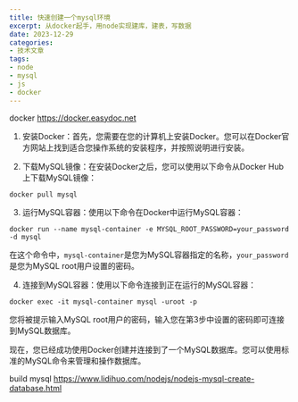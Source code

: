 ```yaml
---
title: 快速创建一个mysql环境
excerpt: 从docker起手，用node实现建库，建表，写数据
date: 2023-12-29
categories:
- 技术文章
tags:
- node
- mysql
- js
- docker
---
```


docker
https://docker.easydoc.net


1. 安装Docker：首先，您需要在您的计算机上安装Docker。您可以在Docker官方网站上找到适合您操作系统的安装程序，并按照说明进行安装。

2. 下载MySQL镜像：在安装Docker之后，您可以使用以下命令从Docker Hub上下载MySQL镜像：

```
docker pull mysql
```

3. 运行MySQL容器：使用以下命令在Docker中运行MySQL容器：

```
docker run --name mysql-container -e MYSQL_ROOT_PASSWORD=your_password -d mysql
```

在这个命令中，`mysql-container`是您为MySQL容器指定的名称，`your_password`是您为MySQL root用户设置的密码。

4. 连接到MySQL容器：使用以下命令连接到正在运行的MySQL容器：

```
docker exec -it mysql-container mysql -uroot -p
```

您将被提示输入MySQL root用户的密码，输入您在第3步中设置的密码即可连接到MySQL数据库。

现在，您已经成功使用Docker创建并连接到了一个MySQL数据库。您可以使用标准的MySQL命令来管理和操作数据库。

build mysql
https://www.lidihuo.com/nodejs/nodejs-mysql-create-database.html


